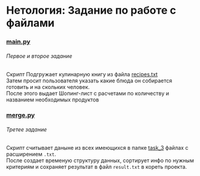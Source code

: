 # Нетология: Задание по работе с файлами

### [main.py](main.py)
###### Первое и второе задание

Скрипт Подгружает кулинарную книгу из файла [recipes.txt](recipes.txt)  
Затем просит пользователя указать какие блюда он собирается готовить и на скольких человек.  
После этого выдает Шопинг-лист с расчетами по количеству и названием необходимых продуктов 

### [merge.py](merge.py)
###### Третее задание

Скрипт считывает даныне из всех имеющихся в папке [task_3](task_3) файлах c расширением `.txt`.  
После создает временую структуру данных, сортирует инфо по нужным критериям и сохраняет результат в файл `result.txt` в кореть проекта.

